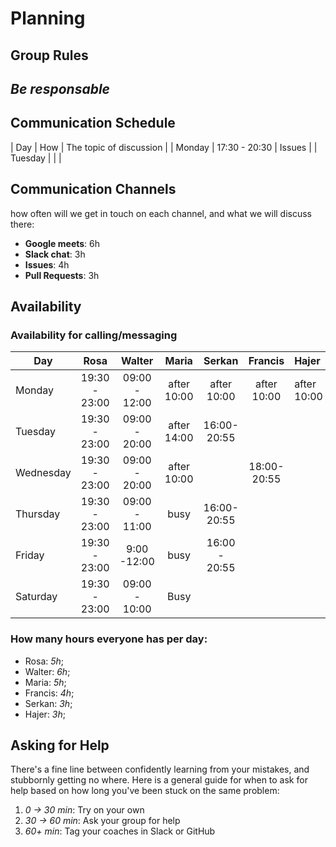 # Planning

## Group Rules
_Be responsable_
---

## Communication Schedule

| Day | How | The topic of discussion |
| Monday | 17:30 - 20:30 | Issues |
| Tuesday    |     |                         |


## Communication Channels

how often will we get in touch on each channel, and what we will discuss there:

- **Google meets**: 6h
- **Slack chat**: 3h
- **Issues**: 4h
- **Pull Requests**: 3h

## Availability

### Availability for calling/messaging

| Day       |    Rosa     |    Walter    |    Maria     |    Serkan     |        Francis         |    Hajer  |
| --------- | :---------: | :---------: | :---------: | :---------: | :-----------------: | :------------------ |
| Monday    | 19:30 - 23:00| 09:00 - 12:00 | after 10:00 |  after 10:00     | after 10:00  |     after 10:00      |
| Tuesday   |   19:30 - 23:00 | 09:00 - 20:00 | after 14:00 |  16:00- 20:55     |        |                     |
| Wednesday | 19:30 - 23:00 | 09:00 - 20:00 | after 10:00 |  |  18:00- 20:55    |                     |
| Thursday  |   19:30 - 23:00  | 09:00 - 11:00 |    busy     | 16:00- 20:55     |   |                     |
| Friday    |  19:30 - 23:00   |   9:00 -12:00   |    busy     | 16:00 - 20:55    |        |                     |
| Saturday  | 19:30 - 23:00    |       09:00 - 10:00     |       Busy             |                    |                      |

### How many hours everyone has per day:

- Rosa: _5h_;
- Walter: _6h_;
- Maria: _5h_;
- Francis: _4h_;
- Serkan: _3h_;
- Hajer: _3h_;

## Asking for Help

There's a fine line between confidently learning from your mistakes, and stubbornly getting no where. Here is a general guide for when to ask for help based on how long you've been stuck on the same problem:

1. _0 -> 30 min_: Try on your own
2. _30 -> 60 min_: Ask your group for help
3. _60+ min_: Tag your coaches in Slack or GitHub
